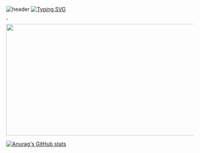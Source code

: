 ![header](https://capsule-render.vercel.app/api?type=waving&color=0:BFEAFF,100:FEE5EB&height=120&animation=fadeIn&section=footer&text=🐣🐥)
[![Typing SVG](https://readme-typing-svg.demolab.com?font=Dongle&size=40&pause=1000&color=9E9E9E&random=false&center=true&Center=true&width=1000&lines=삐약이+개발자+성장기)](https://git.io/typing-svg)
<!-- [![Ashutosh's github activity graph](https://github-readme-activity-graph.vercel.app/graph?username=gunhee27&theme=minimal)](https://github.com/ashutosh00710/github-readme-activity-graph) -->'
<a href="https://github.com/devxb/gitanimals">
<img
  src="https://render.gitanimals.org/farms/gunhee27"
  width="600"
  height="300"
/>
</a>

[![Anurag's GitHub stats](https://github-readme-stats.vercel.app/api?username=gunhee27&show_icons=true&title_color=FBC02D&locale=kr&icon_color=FFD400)](https://github.com/anuraghazra/github-readme-stats)

<!--
**gunhee27/gunhee27** is a ✨ _special_ ✨ repository because its `README.md` (this file) appears on your GitHub profile.

Here are some ideas to get you started:

- 🔭 I’m currently working on ...
- 🌱 I’m currently learning ...
- 👯 I’m looking to collaborate on ...
- 🤔 I’m looking for help with ...
- 💬 Ask me about ...
- 📫 How to reach me: ...
- 😄 Pronouns: ...
- ⚡ Fun fact: ...
-->

